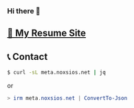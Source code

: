 ### Hi there 👋

## [📖 My Resume Site](https://noxsios.net/)

## 📞 Contact

```bash
$ curl -sL meta.noxsios.net | jq   
```

or

```powershell
> irm meta.noxsios.net | ConvertTo-Json   
```

<!--
**Noxsios/noxsios** is a ✨ _special_ ✨ repository because its `README.md` (this file) appears on your GitHub profile.

Here are some ideas to get you started:

- 🔭 I’m currently working on ...
- 🌱 I’m currently learning ...
- 👯 I’m looking to collaborate on ...
- 🤔 I’m looking for help with ...
- 💬 Ask me about ...
- 📫 How to reach me: ...
- 😄 Pronouns: ...
- ⚡ Fun fact: ...
-->
